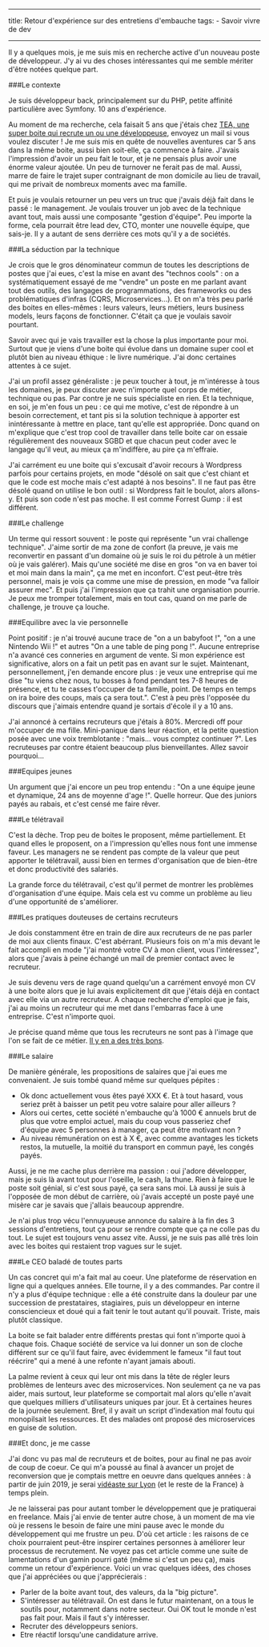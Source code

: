 
---
title: Retour d'expérience sur des entretiens d'embauche
tags:
    - Savoir vivre de dev

---
Il y a quelques mois, je me suis mis en recherche active d'un nouveau poste de développeur. J'y ai vu des choses intéressantes qui me semble mériter d'être notées quelque part.

<!--more-->

###Le contexte

Je suis développeur back, principalement sur du PHP, petite affinité particulière avec Symfony. 10 ans d'expérience.

Au moment de ma recherche, cela faisait 5 ans que j'étais chez [TEA, une super boite qui recrute un ou une développeuse](https://www.tea-ebook.com/developpeur-experimente-fh/), envoyez un mail si vous voulez discuter ! Je me suis mis en quête de nouvelles aventures car 5 ans dans la même boite, aussi bien soit-elle, ça commence à faire. J'avais l'impression d'avoir un peu fait le tour, et je ne pensais plus avoir une énorme valeur ajoutée. Un peu de turnover ne ferait pas de mal. Aussi, marre de faire le trajet super contraignant de mon domicile au lieu de travail, qui me privait de nombreux moments avec ma famille.

Et puis je voulais retourner un peu vers un truc que j'avais déjà fait dans le passé : le management. Je voulais trouver un job avec de la technique avant tout, mais aussi une composante "gestion d'équipe". Peu importe la forme, cela pourrait être lead dev, CTO, monter une nouvelle équipe, que sais-je. Il y a autant de sens derrière ces mots qu'il y a de sociétés.

###La séduction par la technique

Je crois que le gros dénominateur commun de toutes les descriptions de postes que j'ai eues, c'est la mise en avant des "technos cools" : on a systématiquement essayé de me "vendre" un poste en me parlant avant tout des outils, des langages de programmations, des frameworks ou des problématiques d'infras (CQRS, Microservices...). Et on m'a très peu parlé des boites en elles-mêmes : leurs valeurs, leurs métiers, leurs business models, leurs façons de fonctionner. C'était ça que je voulais savoir pourtant.

Savoir avec qui je vais travailler est la chose la plus importante pour moi. Surtout que je viens d'une boite qui évolue dans un domaine super cool et plutôt bien au niveau éthique : le livre numérique. J'ai donc certaines attentes à ce sujet.

J'ai un profil assez généraliste : je peux toucher à tout, je m'intéresse à tous les domaines, je peux discuter avec n'importe quel corps de métier, technique ou pas. Par contre je ne suis spécialiste en rien. Et la technique, en soi, je m'en fous un peu : ce qui me motive, c'est de répondre à un besoin correctement, et tant pis si la solution technique à apporter est inintéressante à mettre en place, tant qu'elle est appropriée. Donc quand on m'explique que c'est trop cool de travailler dans telle boite car on essaie régulièrement des nouveaux SGBD et que chacun peut coder avec le langage qu'il veut, au mieux ça m'indiffère, au pire ça m'effraie.

J'ai carrément eu une boite qui s'excusait d'avoir recours à Wordpress parfois pour certains projets, en mode "désolé on sait que c'est chiant et que le code est moche mais c'est adapté à nos besoins". Il ne faut pas être désolé quand on utilise le bon outil : si Wordpress fait le boulot, alors allons-y. Et puis son code n'est pas moche. Il est comme Forrest Gump : il est différent.

###Le challenge

Un terme qui ressort souvent : le poste qui représente "un vrai challenge technique". J'aime sortir de ma zone de confort (la preuve, je vais me reconvertir en passant d'un domaine où je suis le roi du pétrole à un métier où je vais galérer). Mais qu'une société me dise en gros "on va en baver toi et moi main dans la main", ça me met en inconfort. C'est peut-être très personnel, mais je vois ça comme une mise de pression, en mode "va falloir assurer mec". Et puis j'ai l'impression que ça trahit une organisation pourrie. Je peux me tromper totalement, mais en tout cas, quand on me parle de challenge, je trouve ça louche.

###Equilibre avec la vie personnelle

Point positif : je n'ai trouvé aucune trace de "on a un babyfoot !", "on a une Nintendo Wii !" et autres "On a une table de ping pong !". Aucune entreprise n'a avancé ces conneries en argument de vente. Si mon expérience est significative, alors on a fait un petit pas en avant sur le sujet. Maintenant, personnellement, j'en demande encore plus : je veux une entreprise qui me dise "tu viens chez nous, tu bosses à fond pendant tes 7-8 heures de présence, et tu te casses t'occuper de ta famille, point. De temps en temps on ira boire des coups, mais ça sera tout.". C'est à peu près l'opposée du discours que j'aimais entendre quand je sortais d'école il y a 10 ans.

J'ai annoncé à certains recruteurs que j'étais à 80%. Mercredi off pour m'occuper de ma fille. Mini-panique dans leur réaction, et la petite question posée avec une voix tremblotante : "mais... vous comptez continuer ?". Les recruteuses par contre étaient beaucoup plus bienveillantes. Allez savoir pourquoi...

###Equipes jeunes

Un argument que j'ai encore un peu trop entendu : "On a une équipe jeune et dynamique, 24 ans de moyenne d'age !". Quelle horreur. Que des juniors payés au rabais, et c'est censé me faire rêver.

###Le télétravail

C'est la dèche. Trop peu de boites le proposent, même partiellement. Et quand elles le proposent, on a l'impression qu'elles nous font une immense faveur. Les managers ne se rendent pas compte de la valeur que peut apporter le télétravail, aussi bien en termes d'organisation que de bien-être et donc productivité des salariés.

La grande force du télétravail, c'est qu'il permet de montrer les problèmes d'organisation d'une équipe. Mais cela est vu comme un problème au lieu d'une opportunité de s'améliorer.

###Les pratiques douteuses de certains recruteurs

Je dois constamment être en train de dire aux recruteurs de ne pas parler de moi aux clients finaux. C'est abérrant. Plusieurs fois on m'a mis devant le fait accompli en mode "j'ai montré votre CV à mon client, vous l'intéressez", alors que j'avais à peine échangé un mail de premier contact avec le recruteur.

Je suis devenu vers de rage quand quelqu'un a carrément envoyé mon CV à une boite alors que je lui avais explicitement dit que j'étais déjà en contact avec elle via un autre recruteur. A chaque recherche d'emploi que je fais, j'ai au moins un recruteur qui me met dans l'embarras face à une entreprise. C'est n'importe quoi.

Je précise quand même que tous les recruteurs ne sont pas à l'image que l'on se fait de ce métier. [Il y en a des très bons](http://www.recrut-info.com/).

###Le salaire

De manière générale, les propositions de salaires que j'ai eues me convenaient. Je suis tombé quand même sur quelques pépites :
* Ok donc actuellement vous êtes payé XXX €. Et à tout hasard, vous seriez prêt à baisser un petit peu votre salaire pour aller ailleurs ?
* Alors oui certes, cette société n'embauche qu'à 1000 € annuels brut de plus que votre emploi actuel, mais du coup vous passeriez chef d'équipe avec 5 personnes à manager, ça peut être motivant non ?
* Au niveau rémunération on est à X €, avec comme avantages les tickets restos, la mutuelle, la moitié du transport en commun payé, les congés payés.

Aussi, je ne me cache plus derrière ma passion : oui j'adore développer, mais je suis là avant tout pour l'oseille, le cash, la thune. Rien à faire que le poste soit génial, si c'est sous payé, ça sera sans moi. Là aussi je suis à l'opposée de mon début de carrière, où j'avais accepté un poste payé une misère car je savais que j'allais beaucoup apprendre.

Je n'ai plus trop vécu l'ennuyueuse annonce du salaire à la fin des 3 sessions d'entretiens, tout ça pour se rendre compte que ça ne colle pas du tout. Le sujet est toujours venu assez vite. Aussi, je ne suis pas allé très loin avec les boites qui restaient trop vagues sur le sujet.

###Le CEO baladé de toutes parts

Un cas concret qui m'a fait mal au coeur. Une plateforme de réservation en ligne qui a quelques années. Elle tourne, il y a des commandes. Par contre il n'y a plus d'équipe technique : elle a été construite dans la douleur par une succession de prestataires, stagiaires, puis un développeur en interne consciencieux et doué qui a fait tenir le tout autant qu'il pouvait. Triste, mais plutôt classique.

La boite se fait balader entre différents prestas qui font n'importe quoi à chaque fois. Chaque société de service va lui donner un son de cloche différent sur ce qu'il faut faire, avec évidemment le fameux "il faut tout réécrire" qui a mené à une refonte n'ayant jamais abouti.

La palme revient à ceux qui leur ont mis dans la tête de régler leurs problèmes de lenteurs avec des microservices. Non seulement ça ne va pas aider, mais surtout, leur plateforme se comportait mal alors qu'elle n'avait que quelques milliers d'utilisateurs uniques par jour. Et à certaines heures de la journée seulement. Bref, il y avait un script d'indexation mal foutu qui monopilsait les ressources. Et des malades ont proposé des microservices en guise de solution.

###Et donc, je me casse

J'ai donc vu pas mal de recruteurs et de boites, pour au final ne pas avoir de coup de coeur. Ce qui m'a poussé au final à avancer un projet de reconversion que je comptais mettre en oeuvre dans quelques années : à partir de juin 2019, je serai [vidéaste sur Lyon](https://www.sso-video.com/) (et le reste de la France) à temps plein.

Je ne laisserai pas pour autant tomber le développement que je pratiquerai en freelance. Mais j'ai envie de tenter autre chose, à un moment de ma vie où je ressens le besoin de faire une mini pause avec le monde du développement qui me frustre un peu. D'où cet article : les raisons de ce choix pourraient peut-être inspirer certaines personnes à améliorer leur processus de recrutement. Ne voyez pas cet article comme une suite de lamentations d'un gamin pourri gaté (même si c'est un peu ça), mais comme un retour d'expérience. Voici un vrac quelques idées, des choses que j'ai appréciées ou que j'apprécierais :

* Parler de la boite avant tout, des valeurs, da la "big picture".
* S'intéresser au télétravail. On est dans le futur maintenant, on a tous le soutils pour, notamment dans notre secteur. Oui OK tout le monde n'est pas fait pour. Mais il faut s'y intéresser.
* Recruter des développeurs seniors.
* Etre réactif lorsqu'une candidature arrive.


